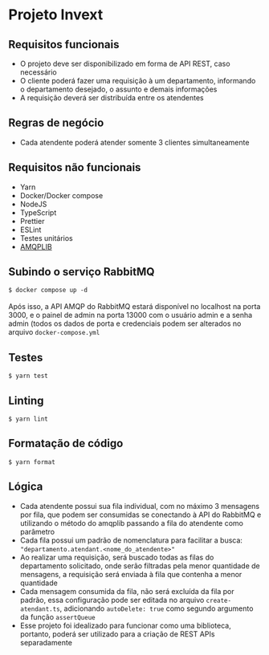 # Projeto Invext

## Requisitos funcionais
- O projeto deve ser disponibilizado em forma de API REST, caso necessário
- O cliente poderá fazer uma requisição à um departamento, informando o departamento desejado, o assunto e demais informações
- A requisição deverá ser distribuída entre os atendentes

## Regras de negócio
- Cada atendente poderá atender somente 3 clientes simultaneamente

## Requisitos não funcionais
- Yarn
- Docker/Docker compose
- NodeJS
- TypeScript
- Prettier
- ESLint
- Testes unitários
- [AMQPLIB](https://amqp-node.github.io/amqplib/channel_api.html)

## Subindo o serviço RabbitMQ
```$ docker compose up -d```<br><br>
Após isso, a API AMQP do RabbitMQ estará disponível no localhost na porta 3000, e o painel de admin na porta 13000 com o usuário admin e a senha admin (todos os dados de porta e credenciais podem ser alterados no arquivo ```docker-compose.yml```

## Testes
```$ yarn test```

## Linting
```$ yarn lint```

## Formatação de código
```$ yarn format```

## Lógica
- Cada atendente possui sua fila individual, com no máximo 3 mensagens por fila, que podem ser consumidas se conectando à API do RabbitMQ e utilizando o método do amqplib passando a fila do atendente como parâmetro
- Cada fila possui um padrão de nomenclatura para facilitar a busca: ```"departamento.atendant.<nome_do_atendente>"```
- Ao realizar uma requisição, será buscado todas as filas do departamento solicitado, onde serão filtradas pela menor quantidade de mensagens, a requisição será enviada à fila que contenha a menor quantidade
- Cada mensagem consumida da fila, não será excluída da fila por padrão, essa configuração pode ser editada no arquivo ```create-atendant.ts```, adicionando ```autoDelete: true``` como segundo argumento da função ```assertQueue```
- Esse projeto foi idealizado para funcionar como uma biblioteca, portanto, poderá ser utilizado para a criação de REST APIs separadamente
